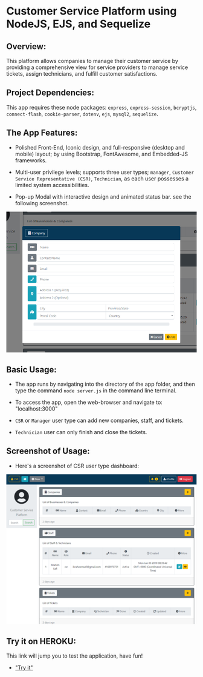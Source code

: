 # Customer Service Platform using NodeJS, EJS, and Sequelize

## Overview:
This platform allows companies to manage their customer service by providing a comprehensive view for service providers to manage service tickets, assign technicians, and fulfill customer satisfactions.


## Project Dependencies:
This app requires these node packages: `express`, `express-session`, `bcryptjs`, `connect-flash`, `cookie-parser`, `dotenv`, `ejs`, `mysql2`, `sequelize`.

## The App Features:
* Polished Front-End, Iconic design, and full-responsive (desktop and mobile) layout; by using Bootstrap, FontAwesome, and Embedded-JS frameworks.

* Multi-user privilege levels; supports three user types; `manager`, `Customer Service Representative (CSR)`, `Technician`, as each user possesses a limited system accessibilities.

* Pop-up Modal with interactive design and animated status bar.  see the following screenshot.

![a Screenshot of modal](./images/modal.png)

## Basic Usage:
* The app runs by navigating into the directory of the app folder, and then type the command `node server.js` in the command line terminal.

* To access the app, open the web-browser and navigate to: "localhost:3000"

* `CSR` or `Manager` user type can add new companies, staff, and tickets.

* `Technician` user can only finish and close the tickets.

## Screenshot of Usage:

* Here's a screenshot of CSR user type dashboard:

![a Screenshot of CSR-Dashboard](./images/dashboard.png)

## Try it on HEROKU:
This link will jump you to test the application, have fun!
 
  * ["Try it"](https://safe-harbor-19319.herokuapp.com/)